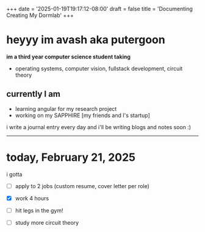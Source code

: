 +++
date = '2025-01-19T19:17:12-08:00'
draft = false
title = 'Documenting Creating My Dormlab'
+++

# **heyyy im avash aka putergoon**

**im a third year computer science student taking**
  - operating systems, computer vision, fullstack development, circuit theory

## currently I am
 - learning angular for my research project
 - working on my SAPPHIRE [my friends and I's startup]

i write a journal entry every day and i'll be writing blogs and notes soon :)

----

# today, February 21, 2025
i gotta

 - [ ] apply to 2 jobs (custom resume, cover letter per role)
 - [x] work 4 hours
 - [ ] hit legs in the gym!
 - [ ] study more circuit theory




